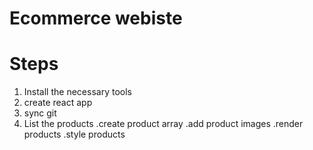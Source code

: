 # Ecommerce webiste

# Steps

1. Install the necessary tools
2. create react app
3. sync git
4. List the products
   .create product array
   .add product images
   .render products
   .style products
